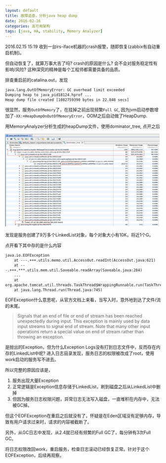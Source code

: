 ```yaml
---
layout: default
title: 故障追查，分析java heap dump
date: 2016-02-16
categories: 高可用架构
tags: [java, HA, stability, Memory Analyzer]
---
```


2016.02.15 15:19 收到一台irs-iface机器的crash报警，随即恢复(zabbix有自动重启机制)。

但自动恢复了，就算万事大吉了吗? crash的原因是什么? 会不会对服务稳定性有影响/风险? 这种深究的精神是每个工程师都需要具备的品质。

排查重启前的catalina.out，发现

```
java.lang.OutOfMemoryError: GC overhead limit exceeded
Dumping heap to java_pid18124.hprof ...
Heap dump file created [1082759390 bytes in 22.848 secs]
```

很显然，服务`OutOfMemory`了，在挂掉之前出现频繁`Full GC`, 因为jvm启动参数增加了`-XX:+HeapDumpOnOutOfMemoryError`，OOM之后自动做了HeapDump.

用MemoryAnalyzer分析生成的heapDump文件，使用dominator_tree, 点开之后

<img src="https://github.com/rock-op/blog/blob/gh-pages/_images/Eclipse_Memory_Analyzer_hprof.jpg?raw=true" width="500" height="300" alt="dominator_tree"/>

发现是服务创建了9万多个LinkedList对象，每个对象大小有10K，将近1个G。

点开看下其中存的是什么内容


```
java.io.EOFException
    at ---.+++.utils.memo.util.AccessOut.readInt(AccessOut.java:621)
    at ---.+++.***.utils.mem.util.Saveable.readArray(Saveable.java:284)
    ...
    at org.apache.tomcat.util.threads.TaskThread$WrappingRunnable.run(TaskThread.java:61)
    at java.lang.Thread.run(Thread.java:745)
```

EOFException什么意思呢，从官方文档上来看，当写入时，意外地到达了文件/流的末尾。

> Signals that an end of file or end of stream has been reached unexpectedly during input.
> This exception is mainly used by data input streams to signal end of stream. Note that many other input operations return a special value on end of stream rather than throwing an exception.

是抛出的Exception，但为什么Exception Logs没有打到日志文件中，反而存在内存的LinkedList中呢? 进入日志目录发现，服务日志的权限被改成了root，使用work启动的服务写不进去。

所以完整的原因应该是，

1. 服务出现大量Exception
1. 正常逻辑是Exception信息存储于LinkedList，刷到磁盘之后从LinkedList中删掉
1. 但因为服务日志权限问题，异常日志无法写入磁盘，一直堆积在内存中，无法被GC掉。

但这个EOFException在重启之后就没有了，怀疑是在Eden区域没有足够内存，导致有用户请求过来时，请求的内容被截断了。

另外，从GC日志中发现，从2.4就已经有频繁的Full GC了，每分钟有3次Full GC。

将日志权限改回work，重启服务，检查日志滚动已经恢复正常。针对于这个EOFException，后续再观察。
